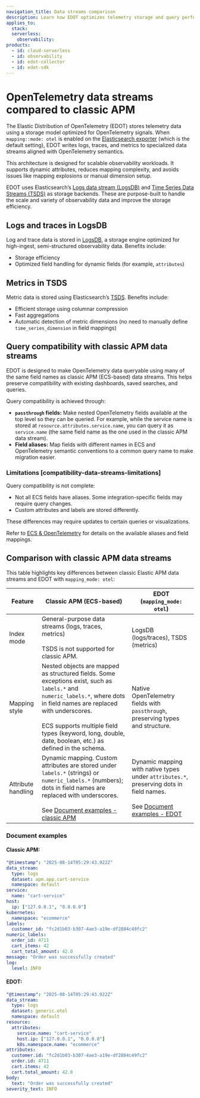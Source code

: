 ```yaml
---
navigation_title: Data streams comparison
description: Learn how EDOT optimizes telemetry storage and query performance in Elastic Observability compared to classic APM.  
applies_to:
  stack:
  serverless:
    observability:
products:
  - id: cloud-serverless
  - id: observability
  - id: edot-collector
  - id: edot-sdk
---
```


# OpenTelemetry data streams compared to classic APM

The Elastic Distribution of OpenTelemetry (EDOT) stores telemetry data using a storage model optimized for OpenTelemetry signals. When `mapping::mode: otel` is enabled on the [Elasticsearch exporter](/reference/edot-collector/components/elasticsearchexporter.md) (which is the default setting), EDOT writes logs, traces, and metrics to specialized data streams aligned with OpenTelemetry semantics.

This architecture is designed for scalable observability workloads. It supports dynamic attributes, reduces mapping complexity, and avoids issues like mapping explosions or manual dimension setup.

EDOT uses Elasticsearch’s [Logs data stream (LogsDB)](docs-content://manage-data/data-store/data-streams/logs-data-stream.md) and [Time Series Data Streams (TSDS)](docs-content://manage-data/data-store/data-streams/time-series-data-stream-tsds.md) as storage backends. These are purpose-built to handle the scale and variety of observability data and improve the storage efficiency.

## Logs and traces in LogsDB

Log and trace data is stored in [LogsDB](docs-content://manage-data/data-store/data-streams/logs-data-stream.md), a storage engine optimized for high-ingest, semi-structured observability data. Benefits include:

* Storage efficiency 
* Optimized field handling for dynamic fields (for example, `attributes`)

## Metrics in TSDS

Metric data is stored using Elasticsearch’s [TSDS](docs-content://manage-data/data-store/data-streams/time-series-data-stream-tsds.md). Benefits include:

* Efficient storage using columnar compression  
* Fast aggregations 
* Automatic detection of metric dimensions (no need to manually define `time_series_dimension` in field mappings)

## Query compatibility with classic APM data streams

EDOT is designed to make OpenTelemetry data queryable using many of the same field names as classic APM (ECS-based) data streams. This helps preserve compatibility with existing dashboards, saved searches, and queries.

Query compatibility is achieved through:

* **`passthrough` fields:** Make nested OpenTelemetry fields available at the top level so they can be queried. For example, while the service name is stored at `resource.attributes.service.name`, you can query it as `service.name` (the same field name as the one used in the classic APM data stream).
* **Field aliases:** Map fields with different names in ECS and OpenTelemetry semantic conventions to a common query name to make migration easier.

### Limitations [compatibility-data-streams-limitations]

Query compatibility is not complete:

* Not all ECS fields have aliases. Some integration-specific fields may require query changes.
* Custom attributes and labels are stored differently.

These differences may require updates to certain queries or visualizations.

Refer to [ECS & OpenTelemetry](ecs://reference/ecs-opentelemetry.md) for details on the available aliases and field mappings.

## Comparison with classic APM data streams

This table highlights key differences between classic Elastic APM data streams and EDOT with `mapping_mode: otel`:

| Feature                   | Classic APM (ECS-based)                                                                                                          | EDOT (`mapping_mode: otel`)                                                                                                          |
|---|---|---|
| Index mode | General-purpose data streams (logs, traces, metrics) <br><br> TSDS is not supported for classic APM. | LogsDB (logs/traces), TSDS (metrics) |
| Mapping style | Nested objects are mapped as structured fields. Some exceptions exist, such as `labels.*` and `numeric_labels.*`, where dots in field names are replaced with underscores. <br><br> ECS supports multiple field types (keyword, long, double, date, boolean, etc.) as defined in the schema. | Native OpenTelemetry fields with `passthrough`, preserving types and structure. |
| Attribute handling | Dynamic mapping. Custom attributes are stored under `labels.*` (strings) or `numeric_labels.*` (numbers); dots in field names are replaced with underscores. <br><br> See [Document examples - classic APM](#classic-apm) | Dynamic mapping with native types under `attributes.*`, preserving dots in field names. <br><br> See [Document examples - EDOT](#edot) |


### Document examples

#### Classic APM:

```yaml
"@timestamp": "2025-08-14T05:29:43.922Z"
data_stream:
  type: logs
  dataset: apm.app.cart-service
  namespace: default
service:
  name: "cart-service"
host:
  ip: ["127.0.0.1", "0.0.0.0"]
kubernetes:
  namespace: "ecommerce"
labels:
  customer_id: "fc2d1b03-b307-4ae3-a19e-df2804c49fc2"
numeric_labels:
  order_id: 4711
  cart_items: 42
  cart_total_amount: 42.0
message: "Order was successfully created"
log:
  level: INFO
```

#### EDOT:

```yaml
"@timestamp": "2025-08-14T05:29:43.922Z"
data_stream:
  type: logs
  dataset: generic.otel
  namespace: default
resource:
  attributes:
    service.name: "cart-service"
    host.ip: ["127.0.0.1", "0.0.0.0"]
    k8s.namespace.name: "ecommerce"
attributes:
  customer.id: "fc2d1b03-b307-4ae3-a19e-df2804c49fc2"
  order.id: 4711
  cart.items: 42
  cart.total_amount: 42.0
body:
  text: "Order was successfully created"
severity_text: INFO
```